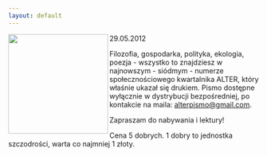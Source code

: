 ```yaml
---
layout: default
---
```

<img src="{{site.baseurl}}\articles\pictures\465.logoAlter.jpg" align="left" HSPACE=”50” VSPACE=”50” width="200"><p>
29.05.2012</p><p>Filozofia, gospodarka, polityka, ekologia, poezja - wszystko to znajdziesz w najnowszym - siódmym - numerze społecznościowego kwartalnika ALTER, który właśnie ukazał się drukiem. Pismo dostępne wyłącznie w dystrybucji bezpośredniej, po kontakcie na maila: <a href="alterpismo@gmail.com" title="Alter" target="">alterpismo@gmail.com</a>.</p><p>Zapraszam do nabywania i lektury!</p><p>Cena 5 dobrych. 1 dobry to jednostka szczodrości, warta co najmniej 1 złoty.</p><p></p>